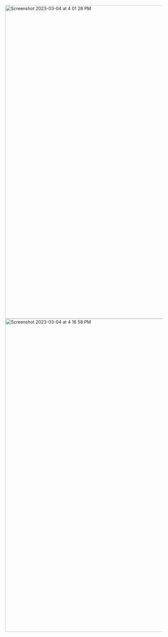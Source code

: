 <img width="1004" alt="Screenshot 2023-03-04 at 4 01 28 PM" src="https://user-images.githubusercontent.com/43849911/222894799-695690e0-ad61-4d96-aa3b-baf56bd84c20.png">

<img width="1003" alt="Screenshot 2023-03-04 at 4 16 58 PM" src="https://user-images.githubusercontent.com/43849911/222895675-eb211bfb-28f7-46e9-a462-d1f6a6328d14.png">
